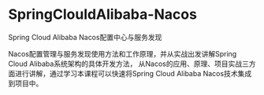 # SpringClouldAlibaba-Nacos

Spring Cloud Alibaba Nacos配置中心与服务发现

Nacos配置管理与服务发现使用方法和工作原理，并从实战出发讲解Spring Cloud Alibaba系统架构的具体开发方法，
从Nacos的应用、原理、项目实战三方 面进行讲解，通过学习本课程可以快速将Spring Cloud Alibaba Nacos技术集成到项目中。

